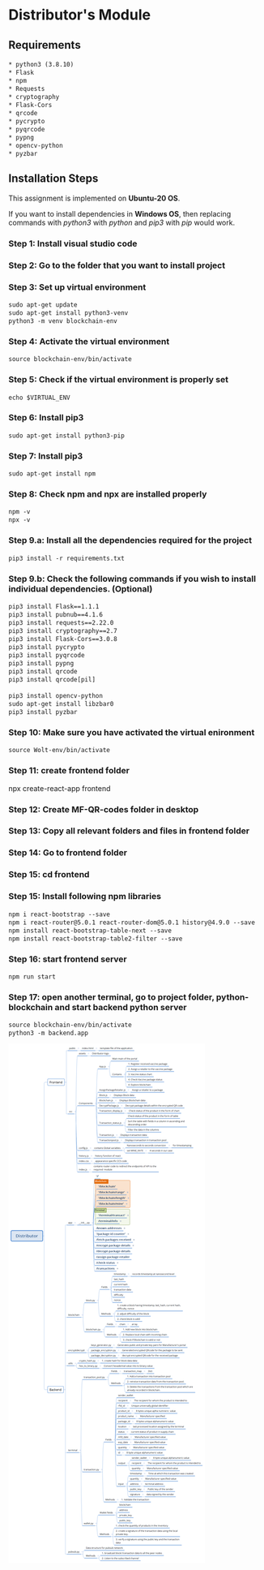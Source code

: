 # Distributor's Module <a name="TOP"></a>

## Requirements

    * python3 (3.8.10)
    * Flask
    * npm
    * Requests
    * cryptography
    * Flask-Cors
    * qrcode
    * pycrypto
    * pyqrcode
    * pypng
    * opencv-python
    * pyzbar

## Installation Steps

This assignment is implemented on **Ubuntu-20 OS**.

If you want to install dependencies in **Windows OS**, then replacing commands with _python3_ with _python_ and _pip3_ with _pip_ would work.

### Step 1: Install visual studio code

### Step 2: Go to the folder that you want to install project

### Step 3: Set up virtual environment

```
sudo apt-get update
sudo apt-get install python3-venv
python3 -m venv blockchain-env
```

### Step 4: Activate the virtual environment

```
source blockchain-env/bin/activate
```

### Step 5: Check if the virtual environment is properly set

```
echo $VIRTUAL_ENV
```

### Step 6: Install pip3

```
sudo apt-get install python3-pip
```

### Step 7: Install pip3

```
sudo apt-get install npm
```

### Step 8: Check npm and npx are installed properly

``` 
npm -v
npx -v
```

### Step 9.a: Install all the dependencies required for the project

```
pip3 install -r requirements.txt
```

### Step 9.b: Check the following commands if you wish to install individual dependencies. (Optional)

```
pip3 install Flask==1.1.1
pip3 install pubnub==4.1.6
pip3 install requests==2.22.0
pip3 install cryptography==2.7
pip3 install Flask-Cors==3.0.8
pip3 install pycrypto
pip3 install pyqrcode
pip3 install pypng
pip3 install qrcode
pip3 install qrcode[pil]

pip3 install opencv-python
sudo apt-get install libzbar0
pip3 install pyzbar
```

### Step 10: Make sure you have activated the virtual enironment

```
source Wolt-env/bin/activate
```


### Step 11: create frontend folder
npx create-react-app frontend

### Step 12: Create MF-QR-codes folder in desktop
### Step 13: Copy all relevant folders and files in frontend folder
### Step 14: Go to frontend folder
### Step 15: cd frontend

### Step 15: Install following npm libraries
```
npm i react-bootstrap --save
npm i react-router@5.0.1 react-router-dom@5.0.1 history@4.9.0 --save
npm install react-bootstrap-table-next --save
npm install react-bootstrap-table2-filter --save
```

### Step 16: start frontend server

```  
npm run start
```

### Step 17: open another terminal, go to project folder, python-blockchain and start backend python server

```
source blockchain-env/bin/activate
python3 -m backend.app
```

![alt text](Distributor.png)